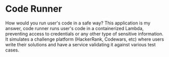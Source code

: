 # Code Runner
How would you run user's code in a safe way? This application is my answer, code runner runs user's code in a containerized Lambda, preventing access to credentials or any other type of sensitive information. It simulates a challenge platform (HackerRank, Codewars, etc) where users write their solutions and have a service validating it against various test cases.
